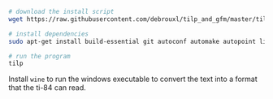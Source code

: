 ```bash
# download the install script
wget https://raw.githubusercontent.com/debrouxl/tilp_and_gfm/master/tilp/trunk/build/scripts/install_tilp.sh | bash

# install dependencies
sudo apt-get install build-essential git autoconf automake autopoint libtool libtool-bin libglib2.0-dev zlib1g-dev libusb-1.0-0-dev libgtk2.0-dev libglade2-dev gettext bison flex groff texinfo xdg-utils libarchive-dev intltool

# run the program
tilp
```

Install `wine` to run the windows executable to convert the text into a format that the ti-84 can read.

